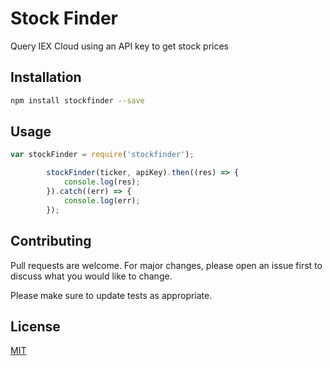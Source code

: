 # Stock Finder

Query IEX Cloud using an API key to get stock prices

## Installation


```bash
npm install stockfinder --save
```

## Usage

```javascript
var stockFinder = require('stockfinder');

        stockFinder(ticker, apiKey).then((res) => {
            console.log(res);
        }).catch((err) => {
            console.log(err);
        });
```

## Contributing
Pull requests are welcome. For major changes, please open an issue first to discuss what you would like to change.

Please make sure to update tests as appropriate.

## License
[MIT](https://github.com/Mr-Que/Stock-Finder/blob/master/license)